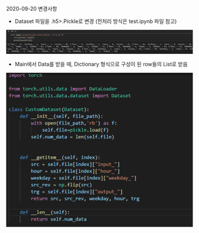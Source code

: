 
2020-09-20 변경사항 
- Dataset 파일을 .h5>.Pickle로 변경 
(전처리 방식은 test.ipynb 파일 참고) 

<img src=https://github.com/mandy0409/nyc_with_bert/blob/master/sujincho/ReadMeImages/PickleFiles.png></img>


- Main에서 Data를 받을 때, Dictionary 형식으로 구성이 된 row들의 List로 받음 


<img src=https://github.com/mandy0409/nyc_with_bert/blob/master/sujincho/ReadMeImages/datasetfiles_1.png></img>



